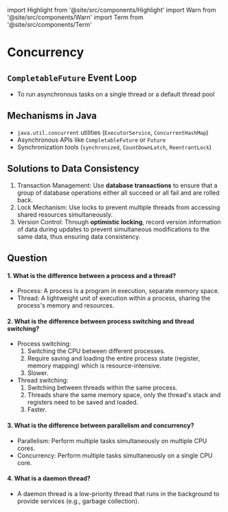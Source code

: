 import Highlight from '@site/src/components/Highlight'
import Warn from '@site/src/components/Warn'
import Term from '@site/src/components/Term'

# Concurrency
## `CompletableFuture` Event Loop
- To run asynchronous tasks on a single thread or a default thread pool

## Mechanisms in Java
- `java.util.concurrent` utilities (`ExecutorService`, `ConcurrentHashMap`)
- Asynchronous APIs like `CompletableFuture` or `Future`
- Synchronization tools (`synchronized`, `CountDownLatch`, `ReentrantLock`)

## Solutions to Data Consistency
1. <Term>Transaction Management</Term>: Use **database transactions** to ensure that a group of database operations either all succeed or all fail and are rolled back.
2. <Term>Lock Mechanism</Term>: Use locks to prevent multiple threads from accessing shared resources simultaneously.
3. <Term>Version Control</Term>: Through **optimistic locking**, record version information of data during updates to prevent simultaneous modifications to the same data, thus ensuring data consistency.

## Question
#### 1. What is the difference between a process and a thread?
- Process: A process is a program in execution, separate memory space.
- Thread: A lightweight unit of execution within a process, sharing the process's memory and resources.

#### 2. What is the difference between process switching and thread switching?
- Process switching:
    1. Switching the CPU between different processes.
    2. Require saving and loading the entire process state (register, memory mapping) which is resource-intensive.
    3. Slower.
- Thread switching:
    1. Switching between threads within the same process.
    2. Threads share the same memory space, only the thread's stack and registers need to be saved and loaded.
    3. Faster.

#### 3. What is the difference between parallelism and concurrency?
- Parallelism: Perform multiple tasks simultaneously on multiple CPU cores.
- Concurrency: Perform multiple tasks simultaneously on a single CPU core.

#### 4. What is a daemon thread?
- A daemon thread is a low-priority thread that runs in the background to provide services (e.g., garbage collection).

